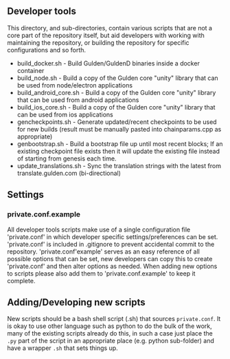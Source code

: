 Developer tools
---------------------

This directory, and sub-directories, contain various scripts that are not a core part of the repository itself, but aid developers with working with maintaining the repository, or building the repository for specific configurations and so forth.

* build_docker.sh        - Build Gulden/GuldenD binaries inside a docker container
* build_node.sh          - Build a copy of the Gulden core "unity" library that can be used from node/electron applications
* build_android_core.sh  - Build a copy of the Gulden core "unity" library that can be used from android applications
* build_ios_core.sh      - Build a copy of the Gulden core "unity" library that can be used from ios applications
* gencheckpoints.sh      - Generate updated/recent checkpoints to be used for new builds (result must be manually pasted into chainparams.cpp as appropriate)
* genbootstrap.sh        - Build a bootstrap file up until most recent blocks; If an existing checkpoint file exists then it will update the existing file instead of starting from genesis each time.
* update_translations.sh - Sync the translation strings with the latest from translate.gulden.com (bi-directional)



Settings
---------------------
### private.conf.example ###

All developer tools scripts make use of a single configuration file 'private.conf' in which developer specific settings/preferences can be set. 'private.conf' is included in .gitignore to prevent accidental commit to the repository.
'private.conf'example' serves as an easy reference of all possible options that can be set, new developers can copy this to create 'private.conf' and then alter options as needed. When adding new options to scripts please also add them to 'private.conf.example' to keep it complete.



Adding/Developing new scripts
---------------------

New scripts should be a bash shell script (.sh) that sources `private.conf`.
It is okay to use other language such as python to do the bulk of the work, many of the existing scripts already do this, in such a case just place the `.py` part of the script in an appropriate place (e.g. python sub-folder) and have a wrapper `.sh` that sets things up.

